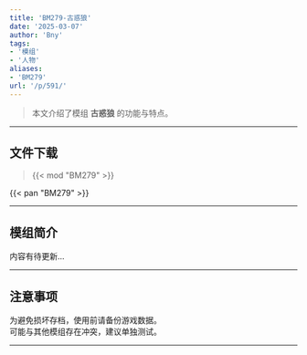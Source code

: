 ```yaml
---
title: 'BM279-古惑狼'
date: '2025-03-07'
author: 'Bny'
tags:
- '模组'
- '人物'
aliases:
- 'BM279'
url: '/p/591/'
---
```


> 本文介绍了模组 **古惑狼** 的功能与特点。

---

## 文件下载  

> {{< mod "BM279" >}}  

{{< pan "BM279" >}}  

---

## 模组简介

>  
内容有待更新...  

---

## 注意事项

>  
为避免损坏存档，使用前请备份游戏数据。  
可能与其他模组存在冲突，建议单独测试。  

---

